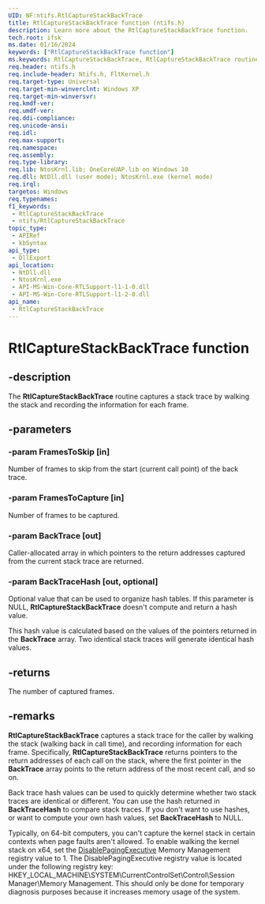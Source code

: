 ```yaml
---
UID: NF:ntifs.RtlCaptureStackBackTrace
title: RtlCaptureStackBackTrace function (ntifs.h)
description: Learn more about the RtlCaptureStackBackTrace function.
tech.root: ifsk
ms.date: 01/16/2024
keywords: ["RtlCaptureStackBackTrace function"]
ms.keywords: RtlCaptureStackBackTrace, RtlCaptureStackBackTrace routine [Installable File System Drivers], ifsk.rtlcapturestackbacktrace, ntifs/RtlCaptureStackBackTrace, rtlref_c329ad74-ebb1-478d-a0d2-fd2ae2c8da2a.xml
req.header: ntifs.h
req.include-header: Ntifs.h, FltKernel.h
req.target-type: Universal
req.target-min-winverclnt: Windows XP
req.target-min-winversvr: 
req.kmdf-ver: 
req.umdf-ver: 
req.ddi-compliance: 
req.unicode-ansi: 
req.idl: 
req.max-support: 
req.namespace: 
req.assembly: 
req.type-library: 
req.lib: NtosKrnl.lib; OneCoreUAP.lib on Windows 10
req.dll: NtDll.dll (user mode); NtosKrnl.exe (kernel mode)
req.irql:
targetos: Windows
req.typenames: 
f1_keywords:
 - RtlCaptureStackBackTrace
 - ntifs/RtlCaptureStackBackTrace
topic_type:
 - APIRef
 - kbSyntax
api_type:
 - DllExport
api_location:
 - NtDll.dll
 - NtosKrnl.exe
 - API-MS-Win-Core-RTLSupport-l1-1-0.dll
 - API-MS-Win-Core-RTLSupport-l1-2-0.dll
api_name:
 - RtlCaptureStackBackTrace
---
```


# RtlCaptureStackBackTrace function

## -description

The **RtlCaptureStackBackTrace** routine captures a stack trace by walking the stack and recording the information for each frame.

## -parameters

### -param FramesToSkip [in]

Number of frames to skip from the start (current call point) of the back trace.

### -param FramesToCapture [in]

Number of frames to be captured.

### -param BackTrace [out]

Caller-allocated array in which pointers to the return addresses captured from the current stack trace are returned.

### -param BackTraceHash [out, optional]

Optional value that can be used to organize hash tables. If this parameter is NULL, **RtlCaptureStackBackTrace** doesn't compute and return a hash value.

This hash value is calculated based on the values of the pointers returned in the **BackTrace** array. Two identical stack traces will generate identical hash values.

## -returns

The number of captured frames.

## -remarks

**RtlCaptureStackBackTrace** captures a stack trace for the caller by walking the stack (walking back in call time), and recording information for each frame. Specifically, **RtlCaptureStackBackTrace** returns pointers to the return addresses of each call on the stack, where the first pointer in the **BackTrace** array points to the return address of the most recent call, and so on.

Back trace hash values can be used to quickly determine whether two stack traces are identical or different. You can use the hash returned in **BackTraceHash** to compare stack traces. If you don't want to use hashes, or want to compute your own hash values, set **BackTraceHash** to NULL.

Typically, on 64-bit computers, you can't capture the kernel stack in certain contexts when page faults aren't allowed. To enable walking the kernel stack on x64, set the [DisablePagingExecutive](/previous-versions/windows/it-pro/windows-server-2003/cc757875(v=ws.10)) Memory Management registry value to 1. The DisablePagingExecutive registry value is located under the following registry key: HKEY_LOCAL_MACHINE\SYSTEM\CurrentControlSet\Control\Session Manager\Memory Management. This should only be done for temporary diagnosis purposes because it increases memory usage of the system.
